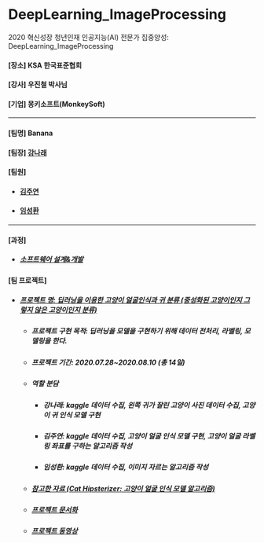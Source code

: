 # DeepLearning_ImageProcessing
2020 혁신성장 청년인재 인공지능(AI) 전문가 집중양성: DeepLearning_ImageProcessing
<h4>[장소] KSA 한국표준협회</h4>
<h4>[강사] 우진철 박사님</h4>
<h4>[기업] 몽키소프트(MonkeySoft)</h4>
<hr>
<h4>[팀명] Banana </h4>
<h4>[팀장] <a href = "https://github.com/kang-hana" > 강나래</a></h4>
  <h4>[팀원]</h4>
  <ul>
  <li>
    <h4><a href="https://github.com/jysaa5">김주연</a></h4>
  </li>
  <li>
    <h4><a href="https://github.com/SeongHwan-Lim">임성환</a></h4>
  </li>
  </ul>
  <hr>
<h4>[과정]</h4>
<ul>
  <li>
    <h5><a href="https://github.com/ksa-banana/Java_Programming/blob/master/Software_Design_And_Development_Process.md">소프트웨어 설계&개발</a></h5>
  </li>
  </ul>
<h4>[팀 프로젝트]</h4>

<ul>
  <li>
    <h5><a href="">프로젝트 명: 딥러닝을 이용한 고양이 얼굴인식과 귀 분류 (중성화된 고양이인지 그렇지 않은 고양이인지 분류)</a></h5>
    <ul>
      <li>
    <h5>프로젝트 구현 목적: 딥러닝을 모델을 구현하기 위해 데이터 전처리, 라벨링, 모델링을 한다.</h5>
      </li>
      <li>
    <h5>프로젝트 기간: 2020.07.28~2020.08.10 (총 14일)</h5>
      </li>
     <li>
    <h5>역할 분담</h5>
      </li>
      <ul>
        <li>
          <h5>강나래: kaggle 데이터 수집, 왼쪽 귀가 잘린 고양이 사진 데이터 수집, 고양이 귀 인식 모델 구현</h5> 
        </li>
         <li>
          <h5>김주연: kaggle 데이터 수집, 고양이 얼굴 인식 모델 구현, 고양이 얼굴 라벨링 좌표를 구하는 알고리즘 작성</h5> 
        </li>
         <li>
          <h5>임성환: kaggle 데이터 수집, 이미지 자르는 알고리즘 작성</h5> 
        </li>
      </ul>
      <li>
      <h5><a href="https://github.com/kairess/cat_hipsterizer">참고한 자료 (Cat Hipsterizer: 고양이 얼굴 인식 모델 알고리즘)</a></h5>
      </li>
      <li>
        <h5><a href="">프로젝트 문서화</a></h5>
      </li>
       <li>
        <h5><a href="">프로젝트 동영상</a></h5>
      </li>
   </ul>
</li>
</ul>
